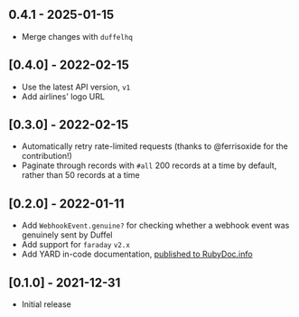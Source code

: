 ## 0.4.1 - 2025-01-15

- Merge changes with `duffelhq`

## [0.4.0] - 2022-02-15

- Use the latest API version, `v1`
- Add airlines' logo URL

## [0.3.0] - 2022-02-15

- Automatically retry rate-limited requests (thanks to @ferrisoxide for the contribution!)
- Paginate through records with `#all` 200 records at a time by default, rather than 50 records at a time

## [0.2.0] - 2022-01-11

- Add `WebhookEvent.genuine?` for checking whether a webhook event was genuinely sent by Duffel
- Add support for `faraday` `v2.x`
- Add YARD in-code documentation, [published to RubyDoc.info](https://rubydoc.info/github/duffelhq/duffel-api-ruby/main)

## [0.1.0] - 2021-12-31

- Initial release
